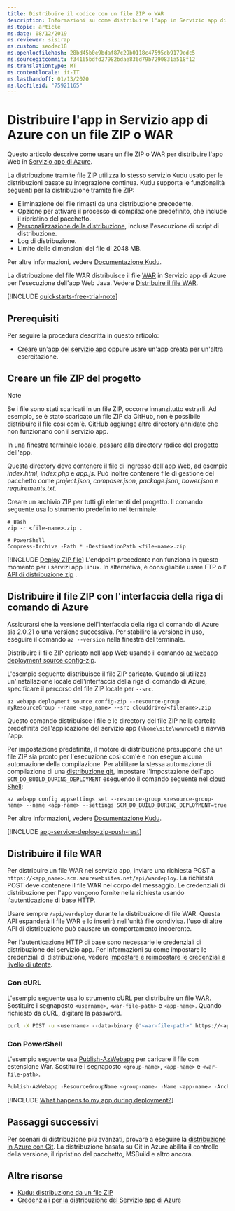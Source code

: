 ```yaml
---
title: Distribuire il codice con un file ZIP o WAR
description: Informazioni su come distribuire l'app in Servizio app di Azure con un file ZIP (o un file WAR per sviluppatori Java).
ms.topic: article
ms.date: 08/12/2019
ms.reviewer: sisirap
ms.custom: seodec18
ms.openlocfilehash: 28bd45b0e9bdaf87c29b0118c47595db9179edc5
ms.sourcegitcommit: f34165bdfd27982bdae836d79b7290831a518f12
ms.translationtype: MT
ms.contentlocale: it-IT
ms.lasthandoff: 01/13/2020
ms.locfileid: "75921165"
---
```

# <a name="deploy-your-app-to-azure-app-service-with-a-zip-or-war-file"></a>Distribuire l'app in Servizio app di Azure con un file ZIP o WAR

Questo articolo descrive come usare un file ZIP o WAR per distribuire l'app Web in [Servizio app di Azure](overview.md). 

La distribuzione tramite file ZIP utilizza lo stesso servizio Kudu usato per le distribuzioni basate su integrazione continua. Kudu supporta le funzionalità seguenti per la distribuzione tramite file ZIP: 

- Eliminazione dei file rimasti da una distribuzione precedente.
- Opzione per attivare il processo di compilazione predefinito, che include il ripristino del pacchetto.
- [Personalizzazione della distribuzione](https://github.com/projectkudu/kudu/wiki/Configurable-settings#repository-and-deployment-related-settings), inclusa l'esecuzione di script di distribuzione.  
- Log di distribuzione. 
- Limite delle dimensioni del file di 2048 MB.

Per altre informazioni, vedere [Documentazione Kudu](https://github.com/projectkudu/kudu/wiki/Deploying-from-a-zip-file).

La distribuzione del file WAR distribuisce il file [WAR](https://wikipedia.org/wiki/WAR_(file_format)) in Servizio app di Azure per l'esecuzione dell'app Web Java. Vedere [Distribuire il file WAR](#deploy-war-file).

[!INCLUDE [quickstarts-free-trial-note](../../includes/quickstarts-free-trial-note.md)]

## <a name="prerequisites"></a>Prerequisiti

Per seguire la procedura descritta in questo articolo:

* [Creare un'app del servizio app](/azure/app-service/) oppure usare un'app creata per un'altra esercitazione.

## <a name="create-a-project-zip-file"></a>Creare un file ZIP del progetto

>[!NOTE]
> Se i file sono stati scaricati in un file ZIP, occorre innanzitutto estrarli. Ad esempio, se è stato scaricato un file ZIP da GitHub, non è possibile distribuire il file così com'è. GitHub aggiunge altre directory annidate che non funzionano con il servizio app. 
>

In una finestra terminale locale, passare alla directory radice del progetto dell'app. 

Questa directory deve contenere il file di ingresso dell'app Web, ad esempio _index.html_, _index.php_ e _app.js_. Può inoltre contenere file di gestione del pacchetto come _project.json_, _composer.json_, _package.json_, _bower.json_ e _requirements.txt_.

Creare un archivio ZIP per tutti gli elementi del progetto. Il comando seguente usa lo strumento predefinito nel terminale:

```
# Bash
zip -r <file-name>.zip .

# PowerShell
Compress-Archive -Path * -DestinationPath <file-name>.zip
``` 

[!INCLUDE [Deploy ZIP file](../../includes/app-service-web-deploy-zip.md)]
L'endpoint precedente non funziona in questo momento per i servizi app Linux. In alternativa, è consigliabile usare FTP o l' [API di distribuzione zip](https://docs.microsoft.com/azure/app-service/containers/app-service-linux-faq#continuous-integration-and-deployment) .

## <a name="deploy-zip-file-with-azure-cli"></a>Distribuire il file ZIP con l'interfaccia della riga di comando di Azure

Assicurarsi che la versione dell'interfaccia della riga di comando di Azure sia 2.0.21 o una versione successiva. Per stabilire la versione in uso, eseguire il comando `az --version` nella finestra del terminale.

Distribuire il file ZIP caricato nell'app Web usando il comando [az webapp deployment source config-zip](/cli/azure/webapp/deployment/source?view=azure-cli-latest#az-webapp-deployment-source-config-zip).  

L'esempio seguente distribuisce il file ZIP caricato. Quando si utilizza un'installazione locale dell'interfaccia della riga di comando di Azure, specificare il percorso del file ZIP locale per `--src`.

```azurecli-interactive
az webapp deployment source config-zip --resource-group myResourceGroup --name <app_name> --src clouddrive/<filename>.zip
```

Questo comando distribuisce i file e le directory del file ZIP nella cartella predefinita dell'applicazione del servizio app (`\home\site\wwwroot`) e riavvia l'app.

Per impostazione predefinita, il motore di distribuzione presuppone che un file ZIP sia pronto per l'esecuzione così com'è e non esegue alcuna automazione della compilazione. Per abilitare la stessa automazione di compilazione di una [distribuzione git](deploy-local-git.md), impostare l'impostazione dell'app `SCM_DO_BUILD_DURING_DEPLOYMENT` eseguendo il comando seguente nel [cloud Shell](https://shell.azure.com):

```azurecli-interactive
az webapp config appsettings set --resource-group <resource-group-name> --name <app-name> --settings SCM_DO_BUILD_DURING_DEPLOYMENT=true
```



Per altre informazioni, vedere [Documentazione Kudu](https://github.com/projectkudu/kudu/wiki/Deploying-from-a-zip-file-or-url).

[!INCLUDE [app-service-deploy-zip-push-rest](../../includes/app-service-deploy-zip-push-rest.md)]  

## <a name="deploy-war-file"></a>Distribuire il file WAR

Per distribuire un file WAR nel servizio app, inviare una richiesta POST a `https://<app_name>.scm.azurewebsites.net/api/wardeploy`. La richiesta POST deve contenere il file WAR nel corpo del messaggio. Le credenziali di distribuzione per l'app vengono fornite nella richiesta usando l'autenticazione di base HTTP.

Usare sempre `/api/wardeploy` durante la distribuzione di file WAR. Questa API espanderà il file WAR e lo inserirà nell'unità file condivisa. l'uso di altre API di distribuzione può causare un comportamento incoerente. 

Per l'autenticazione HTTP di base sono necessarie le credenziali di distribuzione del servizio app. Per informazioni su come impostare le credenziali di distribuzione, vedere [Impostare e reimpostare le credenziali a livello di utente](deploy-configure-credentials.md#userscope).

### <a name="with-curl"></a>Con cURL

L'esempio seguente usa lo strumento cURL per distribuire un file WAR. Sostituire i segnaposto `<username>`, `<war-file-path>` e `<app-name>`. Quando richiesto da cURL, digitare la password.

```bash
curl -X POST -u <username> --data-binary @"<war-file-path>" https://<app_name>.scm.azurewebsites.net/api/wardeploy
```

### <a name="with-powershell"></a>Con PowerShell

L'esempio seguente usa [Publish-AzWebapp](/powershell/module/az.websites/publish-azwebapp) per caricare il file con estensione War. Sostituire i segnaposto `<group-name>`, `<app-name>` e `<war-file-path>`.

```powershell
Publish-AzWebapp -ResourceGroupName <group-name> -Name <app-name> -ArchivePath <war-file-path>
```

[!INCLUDE [What happens to my app during deployment?](../../includes/app-service-deploy-atomicity.md)]

## <a name="next-steps"></a>Passaggi successivi

Per scenari di distribuzione più avanzati, provare a eseguire la [distribuzione in Azure con Git](deploy-local-git.md). La distribuzione basata su Git in Azure abilita il controllo della versione, il ripristino del pacchetto, MSBuild e altro ancora.

## <a name="more-resources"></a>Altre risorse

* [Kudu: distribuzione da un file ZIP](https://github.com/projectkudu/kudu/wiki/Deploying-from-a-zip-file)
* [Credenziali per la distribuzione del Servizio app di Azure](deploy-ftp.md)
